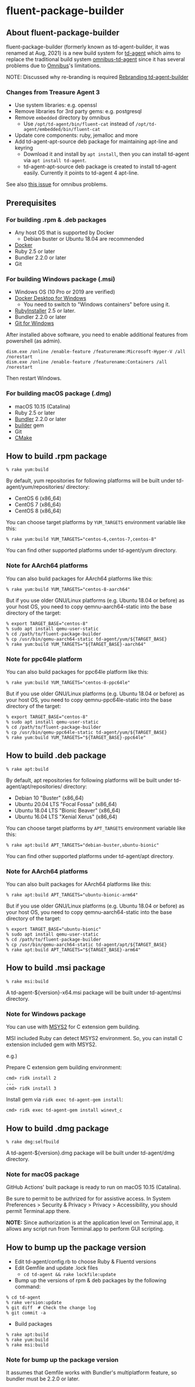# fluent-package-builder

## About fluent-package-builder

fluent-package-builder (formerly known as td-agent-builder, it was renamed at Aug, 2021) is a new build system for [td-agent](https://docs.treasuredata.com/display/public/PD/About+Treasure+Data%27s+Server-Side+Agent) which aims to replace the traditional build system [omnibus-td-agent](https://github.com/treasure-data/omnibus-td-agent) since it has several problems due to [Omnibus](https://github.com/chef/omnibus)'s limitations.

NOTE: Discussed why re-branding is required [Rebranding td-agent-builder](https://github.com/fluent-plugins-nursery/fluent-package-builder/issues/311)

### Changes from Treasure Agent 3

* Use system libraries: e.g. openssl
* Remove libraries for 3rd party gems: e.g. postgresql
* Remove `embedded` directory by omnibus
  * Use `/opt/td-agent/bin/fluent-cat` instead of `/opt/td-agent/embedded/bin/fluent-cat`
* Update core components: ruby, jemalloc and more
* Add td-agent-apt-source deb package for maintaining apt-line and keyring
  * Download it and install by `apt install`, then you can install td-agent via `apt install td-agent`.
  * td-agent-apt-source deb package is created to install td-agent easily. Currently it points to td-agent 4 apt-line.

See also [this issue](https://github.com/treasure-data/omnibus-td-agent/issues/219) for omnibus problems.

## Prerequisites

### For building .rpm & .deb packages

  * Any host OS that is supported by Docker
    * Debian buster or Ubuntu 18.04 are recommended
  * [Docker](https://docs.docker.com/install/)
  * Ruby 2.5 or later
  * Bundler 2.2.0 or later
  * Git

### For building Windows package (.msi)

  * Windows OS (10 Pro or 2019 are verified)
  * [Docker Desktop for Windows](https://hub.docker.com/editions/community/docker-ce-desktop-windows)
    * You need to switch to "Windows containers" before using it.
  * [RubyInstaller](https://rubyinstaller.org/) 2.5 or later.
  * Bundler 2.2.0 or later
  * [Git for Windows](https://gitforwindows.org/)

After installed above software, you need to enable additional features from powershell (as admin).

```
dism.exe /online /enable-feature /featurename:Microsoft-Hyper-V /all /norestart
dism.exe /online /enable-feature /featurename:Containers /all /norestart
```

Then restart Windows.

### For building macOS package (.dmg)

  * macOS 10.15 (Catalina)
  * Ruby 2.5 or later
  * [Bundler](https://rubygems.org/gems/bundler) 2.2.0 or later
  * [builder](https://rubygems.org/gems/builder) gem
  * Git
  * [CMake](https://cmake.org/)

## How to build .rpm package

```console
% rake yum:build
```

By default, yum repositories for following platforms will be built under td-agent/yum/repositories/ directory:

  * CentOS 6 (x86_64)
  * CentOS 7 (x86_64)
  * CentOS 8 (x86_64)

You can choose target platforms by `YUM_TARGETS` environment variable like this:

```console
% rake yum:build YUM_TARGETS="centos-6,centos-7,centos-8"
```

You can find other supported platforms under td-agent/yum directory.

### Note for AArch64 platforms

You can also build packages for AArch64 platforms like this:

```console
% rake yum:build YUM_TARGETS="centos-8-aarch64"
```

But if you use older GNU/Linux platforms (e.g. Ubuntu 18.04 or before) as your host OS, you need to copy qemnu-aarch64-static into the base directory of the target:

```console
% export TARGET_BASE="centos-8"
% sudo apt install qemu-user-static
% cd /path/to/fluent-package-builder
% cp /usr/bin/qemu-aarch64-static td-agent/yum/${TARGET_BASE}
% rake yum:build YUM_TARGETS="${TARGET_BASE}-aarch64"
```

### Note for ppc64le platform

You can also build packages for ppc64le platform like this:

```console
% rake yum:build YUM_TARGETS="centos-8-ppc64le"
```

But if you use older GNU/Linux platforms (e.g. Ubuntu 18.04 or before) as your host OS, you need to copy qemnu-ppc64le-static into the base directory of the target:

```console
% export TARGET_BASE="centos-8"
% sudo apt install qemu-user-static
% cd /path/to/fluent-package-builder
% cp /usr/bin/qemu-ppc64le-static td-agent/yum/${TARGET_BASE}
% rake yum:build YUM_TARGETS="${TARGET_BASE}-ppc64le"
```

## How to build .deb package

```console
% rake apt:build
```

By default, apt repositories for following platforms will be built under td-agent/apt/repositories/ directory:

  * Debian 10 "Buster" (x86_64)
  * Ubuntu 20.04 LTS "Focal Fossa" (x86_64)
  * Ubuntu 18.04 LTS "Bionic Beaver" (x86_64)
  * Ubuntu 16.04 LTS "Xenial Xerus" (x86_64)

You can choose target platforms by `APT_TARGETS` environment variable like this:

```console
% rake apt:build APT_TARGETS="debian-buster,ubuntu-bionic"
```

You can find other supported platforms under td-agent/apt directory.

### Note for AArch64 platforms

You can also built packages for AArch64 platforms like this:

```console
% rake apt:build APT_TARGETS="ubuntu-bionic-arm64"
```

But if you use older GNU/Linux platforms (e.g. Ubuntu 18.04 or before) as your host OS, you need to copy qemnu-aarch64-static into the base directory of the target:

```console
% export TARGET_BASE="ubuntu-bionic"
% sudo apt install qemu-user-static
% cd /path/to/fluent-package-builder
% cp /usr/bin/qemu-aarch64-static td-agent/apt/${TARGET_BASE}
% rake apt:build APT_TARGETS="${TARGET_BASE}-arm64"
```

## How to build .msi package

```console
% rake msi:build
```

A td-agent-${version}-x64.msi package will be built under td-agent/msi directory.

### Note for Windows package

You can use with [MSYS2](https://www.msys2.org/) for C extension gem building.

MSI included Ruby can detect MSYS2 environment.
So, you can install C extension included gem with MSYS2.

e.g.)

Prepare C extension gem building environment:

```console
cmd> ridk install 2
...
cmd> ridk install 3
```

Install gem via `ridk exec td-agent-gem install`:

```console
cmd> ridk exec td-agent-gem install winevt_c
```

## How to build .dmg package

```console
% rake dmg:selfbuild
```

A td-agent-${version}.dmg package will be built under td-agent/dmg directory.

### Note for macOS package

GitHub Actions' built package is ready to run on macOS 10.15 (Catalina).

Be sure to permit to be authrized for for assistive access.
In System Preferences > Security & Privacy > Privacy > Accessibility, you should permit Terminal.app there.

**NOTE:** Since authorization is at the application level on Terminal.app, it allows any script run from Terminal.app to perform GUI scripting.

## How to bump up the package version

* Edit td-agent/config.rb to choose Ruby & Fluentd versions
* Edit Gemfile and update .lock files
  * `cd td-agent && rake lockfile:update`
* Bump up the versions of rpm & deb packages by the following command:
```
% cd td-agent
% rake version:update
% git diff  # Check the change log
% git commit -a
```
* Build packages
```
% rake apt:build
% rake yum:build
% rake msi:build
```

### Note for bump up the package version

It assumes that Gemfile works with Bundler's multiplatform feature,
so bundler must be 2.2.0 or later.

